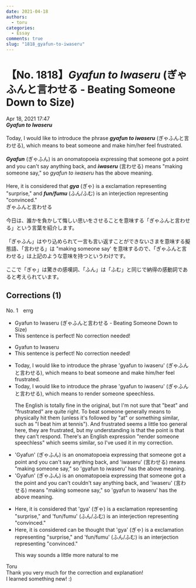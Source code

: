 ```yaml
---
date: 2021-04-18
authors:
  - toru
categories:
  - Essay
comments: true
slug: "1818_gyafun-to-iwaseru"
---
```


# 【No. 1818】<strong><em>Gyafun to Iwaseru</strong></em> (ぎゃふんと言わせる - Beating Someone Down to Size)
<div class="date">Apr 18, 2021 17:47</div>
<div id="post"><div id="body_show_ori">
<strong><em>Gyafun to Iwaseru</strong></em><br/><br/>Today, I would like to introduce the phrase <strong><em>gyafun to iwaseru</em></strong> (ぎゃふんと言わせる), which means to beat someone and make him/her feel frustrated.<br/><br/><strong><em>Gyafun</em></strong> (ぎゃふん) is an onomatopoeia expressing that someone got a point and you can't say anything back, and <strong><em>iwaseru</em></strong> (言わせる) means "making someone say," so <em>gyafun to iwaseru</em> has the above meaning.<br/><br/>Here, it is considered that <strong><em>gya</em></strong> (ぎゃ)  is a exclamation representing "surprise," and <strong><em>fun/fumu</em></strong> (ふん/ふむ) is an interjection representing "convinced."
</div></div>

<!-- more -->

<div id="post_ja"><div id="body_show_mo">
ぎゃふんと言わせる<br/><br/>今日は、誰かを負かして悔しい思いをさせることを意味する「ぎゃふんと言わせる」という言葉を紹介します。<br/><br/>「ぎゃふん」はやり込められて一言も言い返すことができないさまを意味する擬態語、「言わせる」は "making someone say' を意味するので、「ぎゃふんと言わせる」は上記のような意味を持つというわけです。<br/><br/>ここで「ぎゃ」は驚きの感嘆詞、「ふん」は「ふむ」と同じで納得の感動詞であると考えられています。
</div></div>

## Corrections (1)
<div id="block"><div class="first_name"> No. 1　<span class="just_name">errg</span></div><div id="block2">
<ul class="correction_field">
<li class="incorrect">Gyafun to Iwaseru (ぎゃふんと言わせる - Beating Someone Down to Size)</li>
<li class="corrected perfect">This sentence is perfect! No correction needed!</li>
</ul>
<ul class="correction_field">
<li class="incorrect">Gyafun to Iwaseru</li>
<li class="corrected perfect">This sentence is perfect! No correction needed!</li>
</ul>
<ul class="correction_field">
<li class="incorrect">Today, I would like to introduce the phrase 'gyafun to iwaseru' (ぎゃふんと言わせる), which means to beat someone and make him/her feel frustrated.</li>
<li class="corrected correct">
Today, I would like to introduce the phrase 'gyafun to iwaseru' (ぎゃふんと言わせる), which means to <span class="f_blue">render someone speechless.</span>
<p class="correction_comment">The English is totally fine in the original, but I'm not sure that "beat" and "frustrated" are quite right. To beat someone generally means to physically hit them (unless it's followed by "at" or something similar, such as "I beat him at tennis"). And frustrated seems a little too general here, they are frustrated, but my understanding is that the point is that they can't respond. There's an English expression "render someone speechless" which seems similar, so I've used it in my correction.</p>
</li>
</ul>
<ul class="correction_field">
<li class="incorrect">'Gyafun' (ぎゃふん) is an onomatopoeia expressing that someone got a point and you can't say anything back, and 'iwaseru' (言わせる) means "making someone say," so 'gyafun to iwaseru' has the above meaning.</li>
<li class="corrected correct">
'Gyafun' (ぎゃふん) is an onomatopoeia expressing that someone got <span class="sline">a</span> <span class="f_blue">the </span>point and <span class="sline">you can't</span> <span class="f_blue">couldn't </span>say anything back, and 'iwaseru' (言わせる) means "making someone say," so 'gyafun to iwaseru' has the above meaning.
</li>
</ul>
<ul class="correction_field">
<li class="incorrect">Here, it is considered that 'gya' (ぎゃ)  is a exclamation representing "surprise," and 'fun/fumu' (ふん/ふむ) is an interjection representing "convinced."</li>
<li class="corrected correct">
Here, it <span class="sline">is considered</span> <span class="f_blue">can be thought </span>that 'gya' (ぎゃ) is a exclamation representing "surprise," and 'fun/fumu' (ふん/ふむ) is an interjection representing "convinced."
<p class="correction_comment">This way sounds a little more natural to me</p>
</li>
</ul>
</div><div class="name"><span class="just_name">Toru</span><br>
Thank you very much for the correction and explanation!<br/>I learned something new! :)
</div>
</div>
